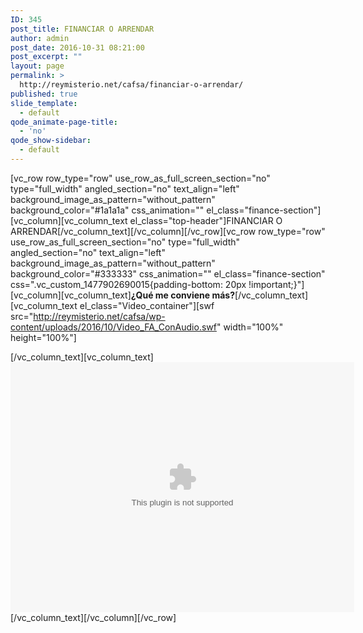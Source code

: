 ```yaml
---
ID: 345
post_title: FINANCIAR O ARRENDAR
author: admin
post_date: 2016-10-31 08:21:00
post_excerpt: ""
layout: page
permalink: >
  http://reymisterio.net/cafsa/financiar-o-arrendar/
published: true
slide_template:
  - default
qode_animate-page-title:
  - 'no'
qode_show-sidebar:
  - default
---
```

[vc_row row_type="row" use_row_as_full_screen_section="no" type="full_width" angled_section="no" text_align="left" background_image_as_pattern="without_pattern" background_color="#1a1a1a" css_animation="" el_class="finance-section"][vc_column][vc_column_text el_class="top-header"]<span class="colortext">FINANCIAR O</span> <span class="require">ARRENDAR</span>[/vc_column_text][/vc_column][/vc_row][vc_row row_type="row" use_row_as_full_screen_section="no" type="full_width" angled_section="no" text_align="left" background_image_as_pattern="without_pattern" background_color="#333333" css_animation="" el_class="finance-section" css=".vc_custom_1477902690015{padding-bottom: 20px !important;}"][vc_column][vc_column_text]<b>¿Qué me conviene más?</b>[/vc_column_text][vc_column_text el_class="Video_container"][swf src="http://reymisterio.net/cafsa/wp-content/uploads/2016/10/Video_FA_ConAudio.swf" width="100%" height="100%"]
<!--<![endif]-->[/vc_column_text][vc_column_text]<object width="100%" height="100%"><param name="movie" value="demomovie.swf" /><embed src="http://reymisterio.net/cafsa/wp-content/uploads/2016/10/Video_FA_ConAudio.swf" width="550" height="400" /></object>[/vc_column_text][/vc_column][/vc_row]